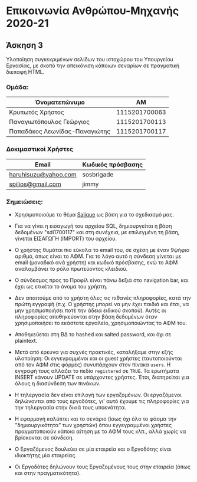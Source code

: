 # Επικοινωνία Ανθρώπου-Μηχανής 2020-21
## Άσκηση 3
Υλοποίηση συγκεκριμένων σελίδων του ιστοχώρου του Υπουργείου Εργασίας, με σκοπό την απεικόνιση κάποιων σεναρίων σε πραγματική διεπαφή HTML.

### Ομάδα:

| Όνοματεπώνυμο | ΑΜ |
| --- | --- |
| Κρυπωτός Χρήστος | 1115201700063 |
| Παναγιωτόπουλος Γεώργιος | 1115201700113 |
| Παπαδάκος Λεωνίδας-Παναγιώτης | 1115201700117 |

### Δοκιμαστικοί Χρήστες

| Email | Κωδικός πρόσβασης |
| --- | --- |
| haruhisuzu@yahoo.com | sosbrigade |
| spilios@gmail.com | jimmy |

### Σημειώσεις:

* Χρησιμοποιούμε το θέμα [Salique](https://www.free-css.com/free-css-templates/page214/salique-v1.0) ως βάση για το σχεδιασμό μας.

* Για να γίνει η εισαγωγή του αρχείου SQL, δημιουργείται η βάση δεδομένων "sdi1700117" και στη συνέχεια, με επιλεγμένη τη βάση, γίνεται ΕΙΣΑΓΩΓΗ (IMPORT) του αρχείου.

* Ο χρήστης θυμάται πιο εύκολα το email του, σε σχέση με έναν 9ψήφιο αριθμό, όπως είναι το ΑΦΜ. Για το λόγο αυτό η σύνδεση γίνεται με email (μοναδικό ανά χρήστη) και κωδικό πρόσβασης, ενώ το ΑΦΜ αναλαμβάνει το ρόλο πρωτεύοντος κλειδιού.

* Ο σύνδεσμος προς το Προφίλ είναι πάνω δεξιά στο navigation bar, και έχει ως ετικέτα το όνομα του χρήστη.

* Δεν απαιτούμε από το χρήστη όλες τις πιθανές πληροφορίες, κατά την πρώτη εγγραφή (π.χ. Ο χρήστης μπορεί να μην έχει παιδιά και έτσι, να μην χρησιμοποιήσει ποτέ την άδεια ειδικού σκοπού). Αυτές οι πληροφορίες αποθηκεύονται στην βάση δεδομένων όταν χρησιμοποιήσει το εκάστοτε εργαλείο, χρησιμοποιώντας το ΑΦΜ του.

* Αποθηκεύεται στη ΒΔ το hashed και salted password, και όχι σε plaintext.

* Μετά από έρευνα για συχνές πρακτικές, καταλήξαμε στην εξής υλοποίηση:
Οι εγγεγραμμένοι και οι guest χρήστες (ταυτοποιούνται από τον ΑΦΜ στις φόρμες) συνυπάρχουν στον πίνακα `users`. Η εγγραφή τους αλλάζει το πεδίο `registered` σε `TRUE`. Τα ερωτήματα INSERT κάνουν UPDATE σε υπάρχοντες χρήστες. Έτσι, διατηρείται για όλους η διασύνδεση των πινάκων.

* Η τηλεργασία δεν είναι επιλογή των εργαζομένων. Οι εργαζόμενοι δηλώνονται από τους εργοδότες, γι' αυτό έχουμε τις πληροφορίες για την τηλεργασία στην δικιά τους υποενότητα.

* Η εφαρμογή καλύπτει και το σενάριο (ίσως όχι όλο το φάσμα την "δημιουργικότητα" των χρηστών) όπου εγγεγραμμένοι χρήστες πραγματοποιούν κάποια αίτηση με το ΑΦΜ τους κλπ., αλλά χωρίς να βρίσκονται σε σύνδεση.

* Ο Εργαζόμενος δουλεύει σε μία εταιρεία και ο Εργοδότης είναι ιδιοκτήτης μία εταιρείας.

* Οι Εργοδότες δηλώνουν τους Εργαζομένους τους στην εταιρεία (όπως και στην πραγματικότητα).
